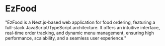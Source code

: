 # EzFood
"EzFood is a Next.js-based web application for food ordering, featuring a full-stack JavaScript/TypeScript architecture. It offers an intuitive interface, real-time order tracking, and dynamic menu management, ensuring high performance, scalability, and a seamless user experience."
